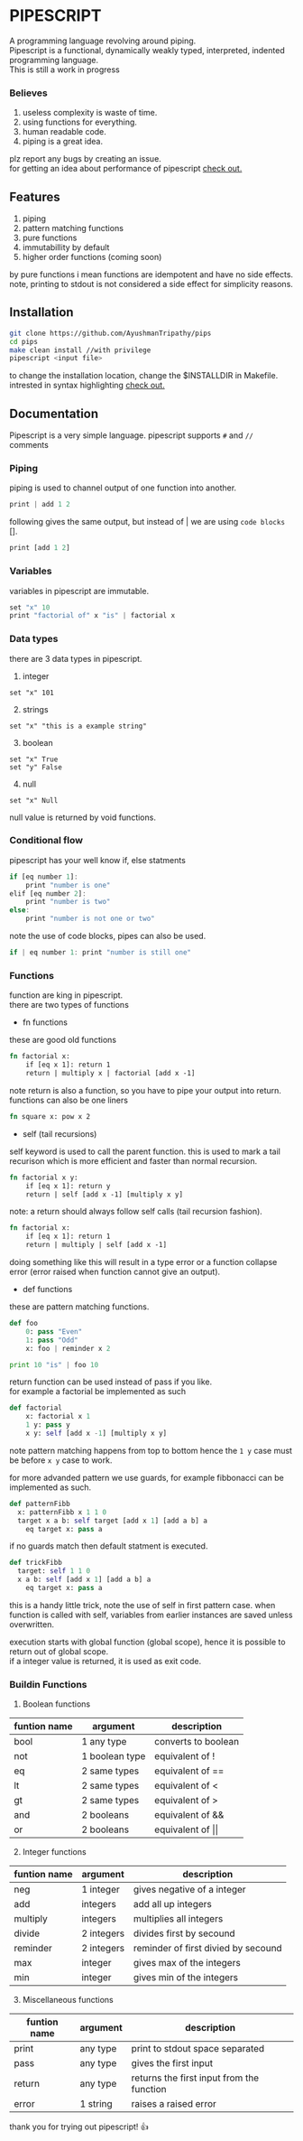 # PIPESCRIPT

A programming language revolving around piping.  
Pipescript is a functional, dynamically weakly typed, interpreted, indented programming language.  
This is still a work in progress

### Believes

1. useless complexity is waste of time.
1. using functions for everything.
1. human readable code.
1. piping is a great idea.

plz report any bugs by creating an issue.  
for getting an idea about performance of pipescript [check out.](./extras/stats.md)

## Features

1. piping
1. pattern matching functions
1. pure functions
1. immutabillity by default
1. higher order functions (coming soon)

by pure functions i mean functions are idempotent and have no side effects.
note, printing to stdout is not considered a side effect for simplicity reasons.

## Installation

```bash
git clone https://github.com/AyushmanTripathy/pips
cd pips
make clean install //with privilege
pipescript <input file>
```

to change the installation location, change the $INSTALLDIR in Makefile.  
intrested in syntax highlighting [check out.](./extras/syntax_highlighting.md)

## Documentation

Pipescript is a very simple language.
pipescript supports `#` and `//` comments

### Piping

piping is used to channel output of one function into another.

```rust
print | add 1 2
```

following gives the same output, but instead of | we are using `code blocks` [].

```rust
print [add 1 2]
```

### Variables

variables in pipescript are immutable.

```rust
set "x" 10
print "factorial of" x "is" | factorial x
```

### Data types

there are 3 data types in pipescript.

1. integer

```
set "x" 101
```

2. strings

```
set "x" "this is a example string"
```

3. boolean

```
set "x" True
set "y" False
```

4. null

```
set "x" Null
```

null value is returned by void functions.

### Conditional flow

pipescript has your well know if, else statments

```rust
if [eq number 1]:
    print "number is one"
elif [eq number 2]:
    print "number is two"
else:
    print "number is not one or two"
```

note the use of code blocks, pipes can also be used.

```rust
if | eq number 1: print "number is still one"
```

### Functions

function are king in pipescript.  
there are two types of functions

-   fn functions

these are good old functions

```rust
fn factorial x:
    if [eq x 1]: return 1
    return | multiply x | factorial [add x -1]
```

note return is also a function, so you have to pipe your output into return.  
functions can also be one liners

```rust
fn square x: pow x 2
```

-   self (tail recursions)

self keyword is used to call the parent function. this is used to mark a tail
recurison which is more efficient and faster than normal recursion.

```rust
fn factorial x y:
    if [eq x 1]: return y
    return | self [add x -1] [multiply x y]
```

note: a return should always follow self calls (tail recursion fashion).

```rust
fn factorial x:
    if [eq x 1]: return 1
    return | multiply | self [add x -1]
```

doing something like this will result in a type error or a function collapse
error (error raised when function cannot give an output).

-   def functions

these are pattern matching functions.

```python
def foo
    0: pass "Even"
    1: pass "Odd"
    x: foo | reminder x 2

print 10 "is" | foo 10
```

return function can be used instead of pass if you like.  
for example a factorial be implemented as such

```python
def factorial
    x: factorial x 1
    1 y: pass y
    x y: self [add x -1] [multiply x y]
```

note pattern matching happens from top to bottom hence the `1 y` case must be
before `x y` case to work.

for more advanded pattern we use guards, for example fibbonacci can be implemented as such.

```python
def patternFibb
  x: patternFibb x 1 1 0
  target x a b: self target [add x 1] [add a b] a
    eq target x: pass a
```

if no guards match then default statment is executed.

```python
def trickFibb
  target: self 1 1 0
  x a b: self [add x 1] [add a b] a
    eq target x: pass a
```

this is a handy little trick, note the use of self in first pattern case. when
function is called with self, variables from earlier instances are saved unless
overwritten.

execution starts with global function (global scope), hence it is possible to
return out of global scope.  
if a integer value is returned, it is used as exit code.

### Buildin Functions

1. Boolean functions

| funtion name | argument       | description         |
| ------------ | -------------- | ------------------- |
| bool         | 1 any type     | converts to boolean |
| not          | 1 boolean type | equivalent of !     |
| eq           | 2 same types   | equivalent of ==    |
| lt           | 2 same types   | equivalent of <     |
| gt           | 2 same types   | equivalent of >     |
| and          | 2 booleans     | equivalent of &&    |
| or           | 2 booleans     | equivalent of \|\|  |

2. Integer functions

| funtion name | argument   | description                         |
| ------------ | ---------- | ----------------------------------- |
| neg          | 1 integer  | gives negative of a integer         |
| add          | integers   | add all up integers                 |
| multiply     | integers   | multiplies all integers             |
| divide       | 2 integers | divides first by secound            |
| reminder     | 2 integers | reminder of first divied by secound |
| max          | integer    | gives max of the integers           |
| min          | integer    | gives min of the integers           |

3. Miscellaneous functions

| funtion name | argument | description                               |
| ------------ | -------- | ----------------------------------------- |
| print        | any type | print to stdout space separated           |
| pass         | any type | gives the first input                     |
| return       | any type | returns the first input from the function |
| error        | 1 string | raises a raised error                     |

thank you for trying out pipescript! 👍
